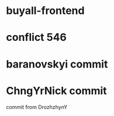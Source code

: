 # buyall-frontend

# conflict 546

# baranovskyi commit

# ChngYrNick commit

commit from DrozhzhynY

